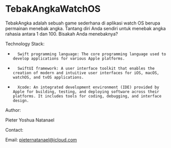 # TebakAngkaWatchOS


TebakAngka adalah sebuah game sederhana di aplikasi watch OS berupa permainan menebak angka. Tantang diri Anda sendiri untuk menebak angka rahasia antara 1 dan 100. Bisakah Anda menebaknya?

Technology Stack:
* 		Swift programming language: The core programming language used to develop applications for various Apple platforms.
* 		SwiftUI framework: A user interface toolkit that enables the creation of modern and intuitive user interfaces for iOS, macOS, watchOS, and tvOS applications.
* 		Xcode: An integrated development environment (IDE) provided by Apple for building, testing, and deploying software across their platforms. It includes tools for coding, debugging, and interface design.

Author:

Pieter Yoshua Natanael

Contact:

Email: pieternatanael@icloud.com
